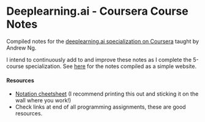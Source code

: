 # Deeplearning.ai - Coursera Course Notes

Compiled notes for the [deeplearning.ai specialization on Coursera](https://www.deeplearning.ai/) taught by Andrew Ng.

I intend to continuously add to and improve these notes as I complete the 5-course specialization. See [here](https://johngiorgi.github.io/deeplearning.ai-coursera-notes/) for the notes compiled as a simple website.

#### Resources

- [Notation cheetsheet](https://d3c33hcgiwev3.cloudfront.net/_106ac679d8102f2bee614cc67e9e5212_deep-learning-notation.pdf?Expires=1514764800&Signature=bnnZZMJUAG2PZPWezLLN6EeKjihlTdaVPo1fqHDdsPmXkLDyjVG-fBtstgOCIcFkKd8OGx845pIKDITTFGm0sMA1eGo4lAIqP7Btffy5VGBRwasKW3WCGGkP-dmq0Vw7Y83ezax4wQCzzYB6iPevY8QniePzg-iq~O5a9hJ4TRk_&Key-Pair-Id=APKAJLTNE6QMUY6HBC5A) (I recommend printing this out and sticking it on the wall where you work!)
- Check links at end of all programming assignments, these are good resources.

